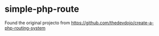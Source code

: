 # simple-php-route

Found the original projecto from  https://github.com/thedevdojo/create-a-php-routing-system
